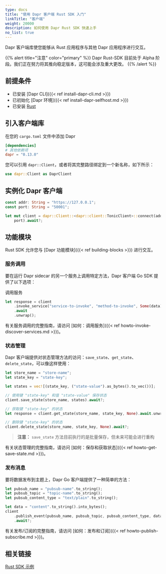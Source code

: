 ```yaml
---
type: docs
title: "使用 Dapr 客户端 Rust SDK 入门"
linkTitle: "客户端"
weight: 20000
description: 如何使用 Dapr Rust SDK 快速上手
no_list: true
---
```


Dapr 客户端库使您能够从 Rust 应用程序与其他 Dapr 应用程序进行交互。

{{% alert title="注意" color="primary" %}}
Dapr Rust-SDK 目前处于 Alpha 阶段。我们正在努力将其推向稳定版本，这可能会涉及重大更改。
{{% /alert %}}

## 前提条件

- 已安装 [Dapr CLI]({{< ref install-dapr-cli.md >}})
- 已初始化 [Dapr 环境]({{< ref install-dapr-selfhost.md >}})
- 已安装 [Rust](https://www.rust-lang.org/tools/install)

## 引入客户端库

在您的 `cargo.toml` 文件中添加 Dapr

```toml
[dependencies]
# 其他依赖项
dapr = "0.13.0"
```

您可以引用 `dapr::Client`，或者将其完整路径绑定到一个新名称，如下所示：
```rust
use dapr::Client as DaprClient
```

## 实例化 Dapr 客户端

```rust
const addr: String = "https://127.0.0.1";
const port: String = "50001";

let mut client = dapr::Client::<dapr::client::TonicClient>::connect(addr,
    port).await?;
```

## 功能模块

Rust SDK 允许您与 [Dapr 功能模块]({{< ref building-blocks >}}) 进行交互。

### 服务调用

要在运行 Dapr sidecar 的另一个服务上调用特定方法，Dapr 客户端 Go SDK 提供了以下选项：

调用服务
```rust
let response = client
    .invoke_service("service-to-invoke", "method-to-invoke", Some(data))
    .await
    .unwrap();
```

有关服务调用的完整指南，请访问 [如何：调用服务]({{< ref howto-invoke-discover-services.md >}})。

### 状态管理

Dapr 客户端提供对状态管理方法的访问：`save_state`、`get_state`、`delete_state`，可以像这样使用：

```rust
let store_name = "store-name";
let state_key = "state-key";

let states = vec![(state_key, ("state-value").as_bytes().to_vec())];

// 使用键 "state-key" 和值 "state-value" 保存状态
client.save_state(store_name, states).await?;

// 获取键 "state-key" 的状态
let response = client.get_state(store_name, state_key, None).await.unwrap();

// 删除键 "state-key" 的状态
client.delete_state(store_name, state_key, None).await?;
```

> **注意：** `save_state` 方法目前执行的是批量保存，但未来可能会进行重构

有关状态管理的完整指南，请访问 [如何：保存和获取状态]({{< ref howto-get-save-state.md >}})。

### 发布消息

要将数据发布到主题上，Dapr Go 客户端提供了一种简单的方法：

```rust
let pubsub_name = "pubsub-name".to_string();
let pubsub_topic = "topic-name".to_string();
let pubsub_content_type = "text/plain".to_string();

let data = "content".to_string().into_bytes();
client
    .publish_event(pubsub_name, pubsub_topic, pubsub_content_type, data, None)
    .await?;
```

有关发布/订阅的完整指南，请访问 [如何：发布和订阅]({{< ref howto-publish-subscribe.md >}})。

## 相关链接

[Rust SDK 示例](https://github.com/dapr/rust-sdk/tree/master/examples)
